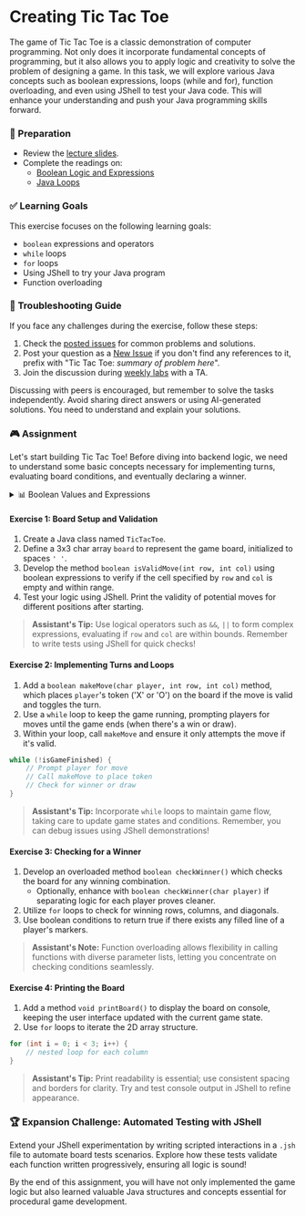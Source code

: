 # Creating Tic Tac Toe

The game of Tic Tac Toe is a classic demonstration of computer programming. Not only does it incorporate fundamental concepts of programming, but it also allows you to apply logic and creativity to solve the problem of designing a game. In this task, we will explore various Java concepts such as boolean expressions, loops (while and for), function overloading, and even using JShell to test your Java code. This will enhance your understanding and push your Java programming skills forward.

### 📝 Preparation

- Review the [lecture slides](https://docs.youruniversity.edu/lecture/on/tic_tac_toe).
- Complete the readings on:
  - [Boolean Logic and Expressions](https://docs.youruniversity.edu/module/boolean_logic)
  - [Java Loops](https://docs.youruniversity.edu/module/java_loops)

### ✅ Learning Goals

This exercise focuses on the following learning goals:

* `boolean` expressions and operators
* `while` loops
* `for` loops
* Using JShell to try your Java program
* Function overloading

### 🚨 Troubleshooting Guide

If you face any challenges during the exercise, follow these steps:

1. Check the [posted issues](https://youruniversity.git/issues) for common problems and solutions.
2. Post your question as a [New Issue](https://youruniversity.git/issues/new) if you don't find any references to it, prefix with "Tic Tac Toe: _summary of problem here_".
3. Join the discussion during [weekly labs](https://youruniversity.schedule/labs) with a TA.

Discussing with peers is encouraged, but remember to solve the tasks independently. Avoid sharing direct answers or using AI-generated solutions. You need to understand and explain your solutions.

### 🎮 Assignment

Let's start building Tic Tac Toe! Before diving into backend logic, we need to understand some basic concepts necessary for implementing turns, evaluating board conditions, and eventually declaring a winner.

<details>
<summary> 📊 Boolean Values and Expressions </summary>

In many programming tasks, we need to check certain conditions — this is where boolean expressions come into play:

- A [boolean value](https://en.wikipedia.org/wiki/Boolean_data_type) can be either true or false.
- A boolean expression evaluates to true or false and controls flow like whether a player has won in Tic Tac Toe.

In Java, expressions like `a == b`, `x || y`, and `!z` help control logical flow inside the game logic.
</details>

#### Exercise 1: Board Setup and Validation

1. Create a Java class named `TicTacToe`.
2. Define a 3x3 char array `board` to represent the game board, initialized to spaces `' '`.
3. Develop the method `boolean isValidMove(int row, int col)` using boolean expressions to verify if the cell specified by `row` and `col` is empty and within range.
4. Test your logic using JShell. Print the validity of potential moves for different positions after starting.

> **Assistant's Tip:** Use logical operators such as `&&`, `||` to form complex expressions, evaluating if `row` and `col` are within bounds. Remember to write tests using JShell for quick checks!

#### Exercise 2: Implementing Turns and Loops

1. Add a `boolean makeMove(char player, int row, int col)` method, which places `player`'s token ('X' or 'O') on the board if the move is valid and toggles the turn.
2. Use a `while` loop to keep the game running, prompting players for moves until the game ends (when there's a win or draw).
3. Within your loop, call `makeMove` and ensure it only attempts the move if it's valid.

```java
while (!isGameFinished) {
    // Prompt player for move
    // Call makeMove to place token
    // Check for winner or draw
}
```

> **Assistant's Tip:** Incorporate `while` loops to maintain game flow, taking care to update game states and conditions. Remember, you can debug issues using JShell demonstrations!

#### Exercise 3: Checking for a Winner

1. Develop an overloaded method `boolean checkWinner()` which checks the board for any winning combination.
   - Optionally, enhance with `boolean checkWinner(char player)` if separating logic for each player proves cleaner.
2. Utilize `for` loops to check for winning rows, columns, and diagonals.
3. Use boolean conditions to return true if there exists any filled line of a player's markers.

> **Assistant's Note:** Function overloading allows flexibility in calling functions with diverse parameter lists, letting you concentrate on checking conditions seamlessly.

#### Exercise 4: Printing the Board

1. Add a method `void printBoard()` to display the board on console, keeping the user interface updated with the current game state.
2. Use `for` loops to iterate the 2D array structure.

```java
for (int i = 0; i < 3; i++) {
    // nested loop for each column
}
```

> **Assistant's Tip:** Print readability is essential; use consistent spacing and borders for clarity. Try and test console output in JShell to refine appearance.

### 🏆 Expansion Challenge: Automated Testing with JShell

Extend your JShell experimentation by writing scripted interactions in a `.jsh` file to automate board tests scenarios. Explore how these tests validate each function written progressively, ensuring all logic is sound!

By the end of this assignment, you will have not only implemented the game logic but also learned valuable Java structures and concepts essential for procedural game development.